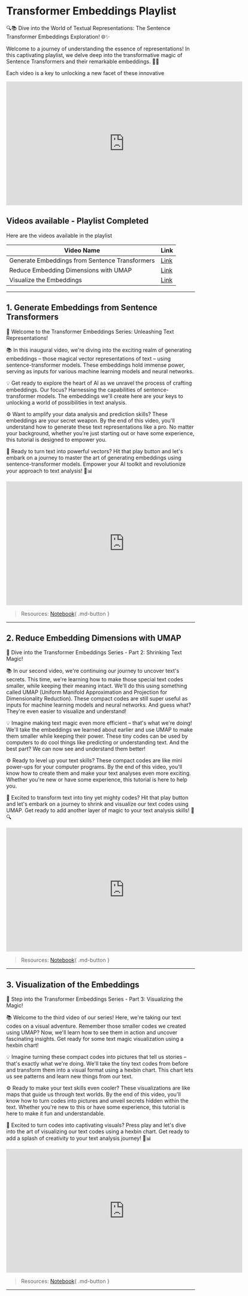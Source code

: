 # Transformer Embeddings Playlist

🔍📚 Dive into the World of Textual Representations: The Sentence Transformer Embeddings Exploration! 🌐✨

Welcome to a journey of understanding the essence of representations! In this captivating playlist, we delve deep into the transformative magic of Sentence Transformers and their remarkable embeddings. 🚀🔮

Each video is a key to unlocking a new facet of these innovative 

<iframe width="630" height="330" src="https://www.youtube.com/embed/playlist?list=PLrzE9U41BOPAgZw7k8-iVGvKMIKLIC-Ky" title="YouTube video player" frameborder="0" allow="accelerometer; autoplay; clipboard-write; encrypted-media; gyroscope; picture-in-picture; web-share" allowfullscreen></iframe>

## Videos available - Playlist Completed
Here are the videos available in the playlist

|Video Name|Link|
|--------|------|
|Generate Embeddings from Sentence Transformers|[Link](https://youtu.be/FH5rJy6Mfkk?si=v6F7DTOG4x96cekZ)|
|Reduce Embedding Dimensions with UMAP|[Link](https://youtu.be/aUnhSuLT5mA?si=xNjp391B8xyk8LOY)|
|Visualize the Embeddings|[Link](https://youtu.be/MbPYtErC8jQ?si=5GjA8KB4aAY46Q1N)|


---
## 1. Generate Embeddings from Sentence Transformers

🎥 Welcome to the Transformer Embeddings Series: Unleashing Text Representations!

📚 In this inaugural video, we're diving into the exciting realm of generating embeddings – those magical vector representations of text – using sentence-transformer models. These embeddings hold immense power, serving as inputs for various machine learning models and neural networks.

💡 Get ready to explore the heart of AI as we unravel the process of crafting embeddings. Our focus? Harnessing the capabilities of sentence-transformer models. The embeddings we'll create here are your keys to unlocking a world of possibilities in text analysis.

⚙️ Want to amplify your data analysis and prediction skills? These embeddings are your secret weapon. By the end of this video, you'll understand how to generate these text representations like a pro. No matter your background, whether you're just starting out or have some experience, this tutorial is designed to empower you.

🌟 Ready to turn text into powerful vectors? Hit that play button and let's embark on a journey to master the art of generating embeddings using sentence-transformer models. Empower your AI toolkit and revolutionize your approach to text analysis! 🚀📊


<iframe width="630" height="330" src="https://www.youtube.com/embed/FH5rJy6Mfkk?si=v6F7DTOG4x96cekZ" title="YouTube video player" frameborder="0" allow="accelerometer; autoplay; clipboard-write; encrypted-media; gyroscope; picture-in-picture; web-share" allowfullscreen></iframe>

> Resources: [Notebook](res/embeddings/Transformer_Embedding.ipynb){ .md-button }

---
## 2. Reduce Embedding Dimensions with UMAP


🎥 Dive into the Transformer Embeddings Series - Part 2: Shrinking Text Magic!

📚 In our second video, we're continuing our journey to uncover text's secrets. This time, we're learning how to make those special text codes smaller, while keeping their meaning intact. We'll do this using something called UMAP (Uniform Manifold Approximation and Projection for Dimensionality Reduction). These compact codes are still super useful as inputs for machine learning models and neural networks. And guess what? They're even easier to visualize and understand!

💡 Imagine making text magic even more efficient – that's what we're doing! We'll take the embeddings we learned about earlier and use UMAP to make them smaller while keeping their power. These tiny codes can be used by computers to do cool things like predicting or understanding text. And the best part? We can now see and understand them better!

⚙️ Ready to level up your text skills? These compact codes are like mini power-ups for your computer programs. By the end of this video, you'll know how to create them and make your text analyses even more exciting. Whether you're new or have some experience, this tutorial is here to help you.

🌟 Excited to transform text into tiny yet mighty codes? Hit that play button and let's embark on a journey to shrink and visualize our text codes using UMAP. Get ready to add another layer of magic to your text analysis skills! 🚀🔍


<iframe width="630" height="330" src="https://www.youtube.com/embed/aUnhSuLT5mA?si=xNjp391B8xyk8LOY" title="YouTube video player" frameborder="0" allow="accelerometer; autoplay; clipboard-write; encrypted-media; gyroscope; picture-in-picture; web-share" allowfullscreen></iframe>

> Resources: [Notebook](res/embeddings/Transformer_Embedding.ipynb){ .md-button }

---
## 3. Visualization of the Embeddings

🎥 Step into the Transformer Embeddings Series - Part 3: Visualizing the Magic!

📚 Welcome to the third video of our series! Here, we're taking our text codes on a visual adventure. Remember those smaller codes we created using UMAP? Now, we'll learn how to see them in action and uncover fascinating insights. Get ready for some text magic visualization using a hexbin chart!

💡 Imagine turning these compact codes into pictures that tell us stories – that's exactly what we're doing. We'll take the tiny text codes from before and transform them into a visual format using a hexbin chart. This chart lets us see patterns and learn new things from our text.

⚙️ Ready to make your text skills even cooler? These visualizations are like maps that guide us through text worlds. By the end of this video, you'll know how to turn codes into pictures and unveil secrets hidden within the text. Whether you're new to this or have some experience, this tutorial is here to make it fun and understandable.

🌟 Excited to turn codes into captivating visuals? Press play and let's dive into the art of visualizing our text codes using a hexbin chart. Get ready to add a splash of creativity to your text analysis journey! 🚀📊

<iframe width="630" height="330" src="https://www.youtube.com/embed/MbPYtErC8jQ?si=5GjA8KB4aAY46Q1N" title="YouTube video player" frameborder="0" allow="accelerometer; autoplay; clipboard-write; encrypted-media; gyroscope; picture-in-picture; web-share" allowfullscreen></iframe>

> Resources: [Notebook](res/embeddings/Transformer_Embedding.ipynb){ .md-button }

---